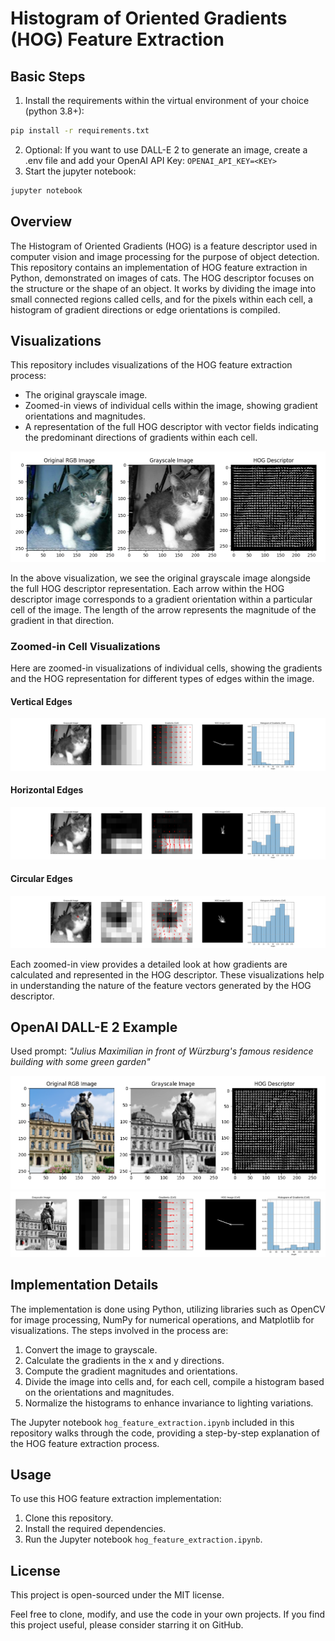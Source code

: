 # Histogram of Oriented Gradients (HOG) Feature Extraction

## Basic Steps

1. Install the requirements within the virtual environment of your choice (python 3.8+):
```bash
pip install -r requirements.txt
```
2. Optional: If you want to use DALL-E 2 to generate an image, create a .env file and add your OpenAI API Key: `OPENAI_API_KEY=<KEY>`
3. Start the jupyter notebook:
```bash
jupyter notebook
```

## Overview

The Histogram of Oriented Gradients (HOG) is a feature descriptor used in computer vision and image processing for the
purpose of object detection. This repository contains an implementation of HOG feature extraction in Python,
demonstrated on images of cats. The HOG descriptor focuses on the structure or the shape of an object. It works by
dividing the image into small connected regions called cells, and for the pixels within each cell, a histogram of
gradient directions or edge orientations is compiled.

## Visualizations

This repository includes visualizations of the HOG feature extraction process:

- The original grayscale image.
- Zoomed-in views of individual cells within the image, showing gradient orientations and magnitudes.
- A representation of the full HOG descriptor with vector fields indicating the predominant directions of gradients
  within each cell.

![HOG Descriptor Visualization](imgs/hog_descriptor.png)

In the above visualization, we see the original grayscale image alongside the full HOG descriptor representation. Each
arrow within the HOG descriptor image corresponds to a gradient orientation within a particular cell of the image. The
length of the arrow represents the magnitude of the gradient in that direction.

### Zoomed-in Cell Visualizations

Here are zoomed-in visualizations of individual cells, showing the gradients and the HOG representation for different
types of edges within the image.

#### Vertical Edges

![Zoomed HOG Cell with Vertical Edges](imgs/zoom_hog_cell_vertical.png)

#### Horizontal Edges

![Zoomed HOG Cell with Horizontal Edges](imgs/zoom_hog_cell_horizontal.png)

#### Circular Edges

![Zoomed HOG Cell with Circular Edges](imgs/zoom_hog_cell_circular.png)

Each zoomed-in view provides a detailed look at how gradients are calculated and represented in the HOG descriptor.
These visualizations help in understanding the nature of the feature vectors generated by the HOG descriptor.

## OpenAI DALL-E 2 Example

Used prompt: _"Julius Maximilian in front of Würzburg's famous residence building with some green garden"_

![HOG Descriptor with DALL-E 2](imgs/dall_e2_julius_maximilian.png)
![Zoomed HOG Cell with DALL-E 2](imgs/zoom_hog_cell_dall_e2_julius_maximilian.png)

## Implementation Details

The implementation is done using Python, utilizing libraries such as OpenCV for image processing, NumPy for numerical
operations, and Matplotlib for visualizations. The steps involved in the process are:

1. Convert the image to grayscale.
2. Calculate the gradients in the x and y directions.
3. Compute the gradient magnitudes and orientations.
4. Divide the image into cells and, for each cell, compile a histogram based on the orientations and magnitudes.
5. Normalize the histograms to enhance invariance to lighting variations.

The Jupyter notebook `hog_feature_extraction.ipynb` included in this repository walks through the code, providing a
step-by-step explanation of the HOG feature extraction process.

## Usage

To use this HOG feature extraction implementation:

1. Clone this repository.
2. Install the required dependencies.
3. Run the Jupyter notebook `hog_feature_extraction.ipynb`.

## License

This project is open-sourced under the MIT license.

Feel free to clone, modify, and use the code in your own projects. If you find this project useful, please consider
starring it on GitHub.
